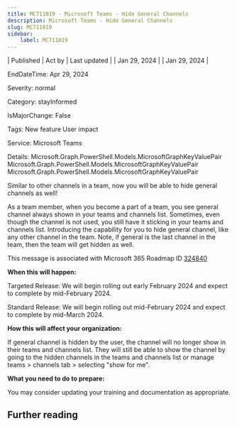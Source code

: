 ```yaml
---
title: MC711019 - Microsoft Teams - Hide General Channels
description: Microsoft Teams - Hide General Channels
slug: MC711019
sidebar:
    label: MC711019
---
```


| Published | Act by | Last updated |
| Jan 29, 2024 |  | Jan 29, 2024 |

EndDateTime: Apr 29, 2024

Severity: normal

Category: stayInformed

IsMajorChange: False

Tags: New feature User impact

Service: Microsoft Teams

Details: Microsoft.Graph.PowerShell.Models.MicrosoftGraphKeyValuePair Microsoft.Graph.PowerShell.Models.MicrosoftGraphKeyValuePair Microsoft.Graph.PowerShell.Models.MicrosoftGraphKeyValuePair

<p>Similar to other channels in a team, now you will be able to hide general channels as well!</span><br></p><p>As a team member, when you become a part of a team, you see general channel always shown in your teams and channels list. Sometimes, even though the channel is not used, you still have it sticking in your teams and channels list. Introducing the capability for you to hide general channel, like any other channel in the team. Note, if general is the last channel in the team, then the team will get hidden as well.&nbsp;</p>
<p>This message is associated with Microsoft 365 Roadmap ID <a href="https://www.microsoft.com/microsoft-365/roadmap?rtc=1%26filters=&amp;searchterms=324840" target="_blank">324840</a></p>
<p><b>When this will happen:</b></p><p>Targeted Release: We will begin rolling out early February 2024 and expect to complete by mid-February 2024.</p><p>Standard Release: We will begin rolling out mid-February 2024 and expect to complete by mid-March 2024.</p>

<p><b>How this will affect your organization:</b></p>

<p>If general channel is hidden by the user, the channel will no longer show in their teams and channels list. They will still be able to show the channel by going to the hidden channels in the teams and channels list or manage teams &gt; channels tab &gt; selecting "show for me".</p>
<p><b>What you need to do to prepare:</b></p>
<p>You may consider updating your training and documentation as appropriate.</p>

## Further reading

